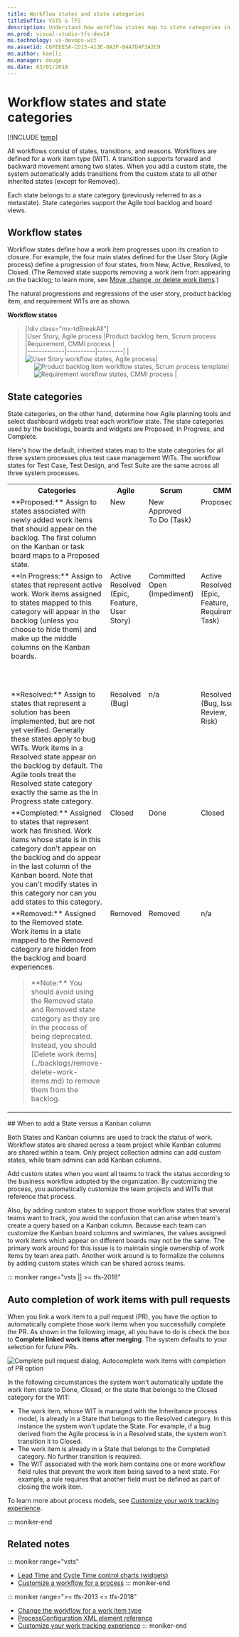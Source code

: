 ```yaml
---
title: Workflow states and state categories
titleSuffix: VSTS & TFS   
description: Understand how workflow states map to state categories in Visual Studio Team Services and Team Foundation Server   
ms.prod: visual-studio-tfs-dev14
ms.technology: vs-devops-wit
ms.assetid: C6FEEE5A-CD13-413E-8A3F-84A7D4F3A2C9
ms.author: kaelli
ms.manager: douge
ms.date: 03/01/2018
---
```


# Workflow states and state categories

[!INCLUDE [temp](../_shared/version-vsts-tfs-all-versions.md)]

All workflows consist of states, transitions, and reasons. Workflows are defined for a work item type (WIT). A transition supports forward and backward movement among two states. When you add a custom state, the system automatically adds transitions from the custom state to all other inherited states (except for Removed).  

Each state belongs to a state category (previously referred to as a metastate). State categories support the Agile tool backlog and board views. 

<a id="workflow-states">  </a> 
## Workflow states

Workflow states define how a work item progresses upon its creation to closure. For example, the four main states defined for the User Story (Agile process) define a progression of four states, from New, Active, Resolved, to Closed. (The Removed state supports removing a work item from appearing on the backlog; to learn more, see [Move, change, or delete work items](../backlogs/remove-delete-work-items.md#remove).)

The natural progressions and regressions of the user story, product backlog item, and requirement WITs are as shown.  

**Workflow states**

> [!div class="mx-tdBreakAll"]  
> |User Story, Agile process  |Product backlog item, Scrum process |Requirement, CMMI process  |  
> |-------------|----------|---------| 
> |<img src="../work-items/guidance/_img/ALM_PT_Agile_WF_UserStory.png" title="User Story workflow states, Agile process " alt="User Story workflow states, Agile process" />|<img src="../work-items/guidance/_img/ALM_PT_Scrum_WF_PBI.png" title="Product backlog item workflow states, Scrum process template" style="padding-left:20px;" alt="Product backlog item workflow states, Scrum process template" />|<img src="../work-items/guidance/_img/ALM_PT_CMMI_WF_Requirement.png" title="Requirement workflow states, CMMI process " style="padding-left:20px;" alt="Requirement workflow states, CMMI process " /> |


<a id="state-categories">  </a>  
## State categories

State categories, on the other hand, determine how Agile planning tools and select dashboard widgets treat each workflow state. The state categories used by the backlogs, boards and widgets are Proposed, In Progress, and Complete.

Here's how the default, inherited states map to the state categories for all three system processes plus test case management WITs. The workflow states for Test Case, Test Design, and Test Suite are the same across all three system processes. 


<table valign="top" width="100%">
<tr>
<th width="30%">Categories</th>
<th width="14%">Agile</th>
<th width="14%">Scrum</th>
<th width="16%">CMMI</th>
<th width="16%">Test WITs </th>
</tr>
<tr valign="top" >
<td>**Proposed:** Assign to states associated with newly added work items that should appear on the backlog. The first column on the Kanban or task board maps to a Proposed state. </td> 
<td>New</td> 
<td>New<br/>Approved<br/>To Do (Task) </td> 
<td>Proposed<br/></td> 
<td>Design (Test Case)<br/></td> 
</tr>
<tr valign="top" >
<td>**In Progress:** Assign to states that represent active work. Work items assigned to states mapped to this category will appear in the backlog (unless you choose to hide them) and make up the middle columns on the Kanban boards. </td> 
<td>Active<br/>Resolved (Epic, Feature, User Story)</td> 
<td>Committed<br/>Open (Impediment)</td> 
<td>Active<br/>Resolved (Epic, Feature, Requirement, Task)</td> 
<td>Active (Test Plan)<br/>In Planning (Test Suite)<br/>In Progress (Test Suite)<br/>Ready (Test Case)<br/></td> 
</tr>
<tr valign="top" >
<td>**Resolved:** Assign to states that represent a solution has been implemented, but are not yet verified. Generally these states apply to bug WITs. Work items in a Resolved state appear on the backlog by default. The Agile tools treat the Resolved state category exactly the same as the In Progress state category. </td> 
<td>Resolved (Bug)</td> 
<td>n/a</td> 
<td>Resolved (Bug, Issue, Review, Risk)</td> 
<td>n/a </td> 
</tr>
<tr valign="top" >
<td>**Completed:** Assigned to states that represent work has finished. Work items whose state is in this category don't appear on the backlog and do appear in the last column of the Kanban board. Note that you can't modify states in this category nor can you add states to this category.</td> 
<td>Closed<br/></td> 
<td>Done<br/></td> 
<td>Closed<br/></td> 
<td>Closed (Test Case)<br/>Completed (Test Suite)<br/>Inactive (Test Plan)</td> 
</tr>
<tr valign="top" >
<td>**Removed:** Assigned to the Removed state. Work items in a state mapped to the Removed category are hidden from the backlog and board experiences.

<blockquote>**Note:** You should avoid using the Removed state and Removed state category as they are in the process of being deprecated.  Instead, you should [Delete work items](../backlogs/remove-delete-work-items.md) to remove them from the backlog. </td> 
<td>Removed </td> 
<td>Removed</td> 
<td>n/a</td> 
<td>n/a</td> 
</tr>
</table>  


<a id="add-state-vs-kanban-column" />
## When to add a State versus a Kanban column

Both States and Kanban columns are used to track the status of work. Workflow states are shared across a team project while Kanban columns are shared within a team. Only project collection admins can add custom states, while team admins can add Kanban columns.  

Add custom states when you want all teams to track the status according to the business workflow adopted by the organization. By customizing the process, you automatically customize the team projects and WITs that reference that process. 

Also, by adding custom states to support those workflow states that several teams want to track, you avoid the confusion that can arise when team's create a query based on a Kanban column. Because each team can customize the Kanban board columns and swimlanes, the values assigned to work items which appear on different boards may not be the same. The primary work around for this issue is to maintain single ownership of work items by team area path. Another work around is to formalize the columns by adding custom states which can be shared across teams. 


<a id="auto-complete-work-items-with-pr" />

::: moniker range="vsts || >= tfs-2018"
## Auto completion of work items with pull requests 

When you link a work item to a pull request (PR), you have the option to automatically complete those work items when you successfully complete the PR.  As shown in the following image, all you have to do is check the box to **Complete linked work items after merging**. The system defaults to your selection for future PRs. 

![Complete pull request dialog, Autocomplete work items with completion of PR option](_img/workflow-states-complete-pr.png)

In the following circumstances the system won't automatically update the work item state to Done, Closed, or the state that belongs to the Closed category for the WIT: 
- The work item, whose WIT is managed with the Inheritance process model, is already in a State that belongs to the Resolved category. In this instance the system won't update the State. For example, if a bug derived from the Agile process is in a Resolved state, the system won't transition it to Closed.   
- The work item is already in a State that belongs to the Completed category. No further transition is required. 
- The WIT associated with the work item contains one or more workflow field rules that prevent the work item being saved to a next state. For example, a rule requires that another field must be defined as part of closing the work item.  

To learn more about process models, see [Customize your work tracking experience](customize-work.md).  

::: moniker-end

## Related notes

::: moniker range="vsts"
- [Lead Time and Cycle Time control charts (widgets)](../../report/dashboards/cycle-time-and-lead-time.md)
- [Customize a workflow for a process](process/customize-process-workflow.md)
::: moniker-end

::: moniker range=">= tfs-2013 <= tfs-2018"
- [Change the workflow for a work item type](reference/change-workflow-wit.md)
- [ProcessConfiguration XML element reference](reference/process-configuration-xml-element.md)
- [Customize your work tracking experience](on-premises-xml-process-model.md) 
::: moniker-end